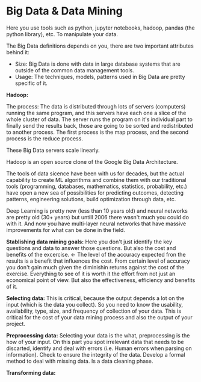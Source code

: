 # Big Data & Data Mining
Here you use tools such as python, jupyter notebooks, hadoop, pandas (the python library), etc. To manipulate your data.

The Big Data definitions depends on you, there are two important attributes behind it:
- Size: Big Data is done with data in large database systems that are outside of the common data management tools.
- Usage: The techniques, models, patterns used in Big Data are pretty specific of it.

**Hadoop:**

The process:
The data is distributed through lots of servers (computers) running the same program, and this servers have each one a slice of the whole cluster of data. The server runs the program on it's individual part to finally send the results back, those are going to be sorted and redistributed to another process. The first process is the map process, and the second process is the reduce process.

These Big Data servers scale linearly.

Hadoop is an open source clone of the Google Big Data Architecture.

The tools of data sicence have been with us for decades, but the actual capability to create ML algorithms and combine them with our traditional tools (programming, databases, mathematics, statistics, probability, etc.) have open a new sea of possibilities for predicting outcomes, detecting patterns, engineering solutions, build optimization through data, etc.

Deep Learning is pretty new (less than 10 years old) and neural networks are pretty old (30+ years) but untill 2006 there wasn't much you could do with it. And now you have multi-layer neural networks that have massive improvements for what can be done in the field.

**Stablishing data mining goals:** Here you don't just identify the key questions and data to answer those questions. But also the cost and benefits of the excercise. <- The level of the accuracy expected fron the results is a benefit that influences the cost. From certain level of accuracy you don't gain much given the diminishin returns against the cost of the exercise. Everything to see of it is worth it the effort from not just an economical point of view. But also the effectiveness, efficiency and benefits of it.

**Selecting data:** This is critical, because the output depends a lot on the input (which is the data you collect). So you need to know the usability, availability, type, size, and frequency of collection of your data. This is critical for the cost of your data mining process and also the output of your project.

**Preprocessing data:** Selecting your data is the what, preprocessing is the how of your input. On this part you spot irrelevant data that needs to be discarted, identify and deal with errors (i.e. Human errors when parsing on information). Check to ensure the integrity of the data. Develop a formal method to deal with missing data. Is a data cleaning phase.

**Transforming data:**

